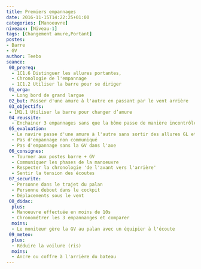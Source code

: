 ```yaml
---
title: Premiers empannages
date: 2016-11-15T14:22:25+01:00
categories: [Manoeuvre]
niveaux: [Niveau-1]
tags: [Changement amure,Portant]
postes:
- Barre
- GV
author: Teebo
seance:
 00_prereq:
  - 1C1.6 Distinguer les allures portantes,
  - Chronologie de l'empannage
  - 1C1.2 Utiliser la barre pour se diriger
 01_orga:
  - Long bord de grand largue
 02_but: Passer d'une amure à l'autre en passant par le vent arrière
 03_objectifs:
 - 1M1.1 Utiliser la barre pour changer d’amure
 04_reussite:
  - Enchainer 3 empannages sans que la bôme passe de manière incontrôlée
 05_evaluation:
  - Le navire passe d'une amure à l'autre sans sortir des allures GL et VA
  - Pas d'empannage non communiqué
  - Pas d'empannage sans la GV dans l'axe
 06_consignes:
  - Tourner aux postes barre + GV
  - Communiquer les phases de la manoeuvre
  - Respecter la chronologie 'de l'avant vers l'arrière'
  - Sentir la tension des écoutes
 07_securite:
  - Personne dans le trajet du palan
  - Personne debout dans le cockpit
  - Déplacements sous le vent
 08_didac:
  plus:
  - Manoeuvre effectuée en moins de 10s
  - Chronométrer les 3 empannanges et comparer
  moins:
  - Le moniteur gère la GV au palan avec un équipier à l'écoute
 09_meteo:
  plus:
  - Réduire la voilure (ris)
  moins:
  - Ancre ou coffre à l'arrière du bateau
---
```


